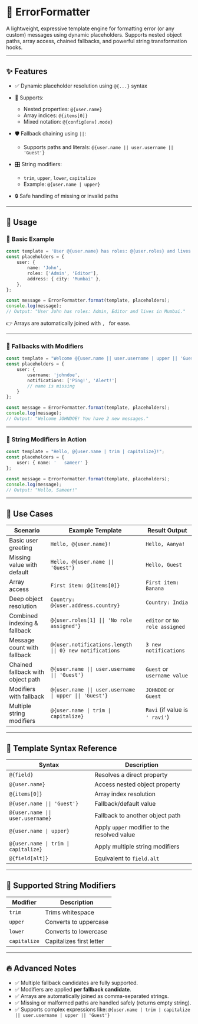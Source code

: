 # 🧩 ErrorFormatter

A lightweight, expressive template engine for formatting error (or any custom) messages using dynamic placeholders.
Supports nested object paths, array access, chained fallbacks, and powerful string transformation hooks.

---

## ✨ Features

* ✅ Dynamic placeholder resolution using `@{...}` syntax
* 🧬 Supports:

  - Nested properties: `@{user.name}`
  - Array indices: `@{items[0]}`
  - Mixed notation: `@{config[env].mode}`
* 🛡 Fallback chaining using `||`:

  - Supports paths and literals: `@{user.name || user.username || 'Guest'}`
* 🎛️ String modifiers:

  - `trim`, `upper`, `lower`, `capitalize`
  - Example: `@{user.name | upper}`
* 🔒 Safe handling of missing or invalid paths

---

## 🚀 Usage

### 📌 Basic Example

```ts
const template = 'User @{user.name} has roles: @{user.roles} and lives in @{user.address.city}.';
const placeholders = {
	user: {
		name: 'John',
		roles: ['Admin', 'Editor'],
		address: { city: 'Mumbai' },
	},
};

const message = ErrorFormatter.format(template, placeholders);
console.log(message);
// Output: "User John has roles: Admin, Editor and lives in Mumbai."
```

👉 Arrays are automatically joined with `, ` for ease.

---

### 📌 Fallbacks with Modifiers

```ts
const template = "Welcome @{user.name || user.username | upper || 'Guest'}! You have @{user.notifications.length || 0} new messages.";
const placeholders = {
	user: {
		username: 'johndoe',
		notifications: ['Ping!', 'Alert!']
		// name is missing
	}
};

const message = ErrorFormatter.format(template, placeholders);
console.log(message);
// Output: "Welcome JOHNDOE! You have 2 new messages."
```

---

### 📌 String Modifiers in Action

```ts
const template = "Hello, @{user.name | trim | capitalize}!";
const placeholders = {
	user: { name: '   sameer' }
};

const message = ErrorFormatter.format(template, placeholders);
console.log(message);
// Output: "Hello, Sameer!"
```

---

## 📘 Use Cases

| Scenario                          | Example Template                                        | Result Output                  |
| --------------------------------- | ------------------------------------------------------- | ------------------------------ |
| Basic user greeting               | `Hello, @{user.name}!`                                  | `Hello, Aanya!`                |
| Missing value with default        | `Hello, @{user.name \|\| 'Guest'}`                      | `Hello, Guest`                 |
| Array access                      | `First item: @{items[0]}`                               | `First item: Banana`           |
| Deep object resolution            | `Country: @{user.address.country}`                      | `Country: India`               |
| Combined indexing & fallback      | `@{user.roles[1] \|\| 'No role assigned'}`              | `editor` or `No role assigned` |
| Message count with fallback       | `@{user.notifications.length \|\| 0} new notifications` | `3 new notifications`          |
| Chained fallback with object path | `@{user.name \|\| user.username \|\| 'Guest'}`          | `Guest` or `username value`    |
| Modifiers with fallback           | `@{user.name \|\| user.username \| upper \|\| 'Guest'}` | `JOHNDOE` or `Guest`           |
| Multiple string modifiers         | `@{user.name \| trim \| capitalize}`                    | `Ravi` (if value is `' ravi'`) |

---

## 🧩 Template Syntax Reference

| Syntax                               | Description                                  |
| ------------------------------------ | -------------------------------------------- |
| `@{field}`                           | Resolves a direct property                   |
| `@{user.name}`                       | Access nested object property                |
| `@{items[0]}`                        | Array index resolution                       |
| `@{user.name \|\| 'Guest'}`          | Fallback/default value                       |
| `@{user.name \|\| user.username}`    | Fallback to another object path              |
| `@{user.name \| upper}`              | Apply `upper` modifier to the resolved value |
| `@{user.name \| trim \| capitalize}` | Apply multiple string modifiers              |
| `@{field[alt]}`                      | Equivalent to `field.alt`                    |

---

## 🔧 Supported String Modifiers

| Modifier     | Description              |
| ------------ | ------------------------ |
| `trim`       | Trims whitespace         |
| `upper`      | Converts to uppercase    |
| `lower`      | Converts to lowercase    |
| `capitalize` | Capitalizes first letter |

---

## 🔥 Advanced Notes

* ✅ Multiple fallback candidates are fully supported.
* ✅ Modifiers are applied **per fallback candidate**.
* ✅ Arrays are automatically joined as comma-separated strings.
* ✅ Missing or malformed paths are handled safely (returns empty string).
* ✅ Supports complex expressions like:
  `@{user.name | trim | capitalize || user.username | upper || 'Guest'}`